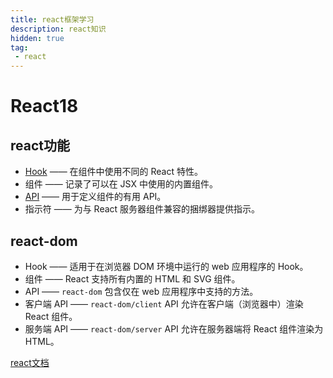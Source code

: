 ```yaml
---
title: react框架学习
description: react知识
hidden: true
tag:
 - react
---
```


# React18

## react功能
+ [Hook](/note/react/hooks) —— 在组件中使用不同的 React 特性。
+ 组件 —— 记录了可以在 JSX 中使用的内置组件。
+ [API](/note/react/api) —— 用于定义组件的有用 API。
+ 指示符 —— 为与 React 服务器组件兼容的捆绑器提供指示。

## react-dom
+ Hook —— 适用于在浏览器 DOM 环境中运行的 web 应用程序的 Hook。
+ 组件 —— React 支持所有内置的 HTML 和 SVG 组件。
+ API —— `react-dom` 包含仅在 web 应用程序中支持的方法。
+ 客户端 API —— `react-dom/client` API 允许在客户端（浏览器中）渲染 React 组件。
+ 服务端 API —— `react-dom/server` API 允许在服务器端将 React 组件渲染为 HTML。

[react文档](https://react.docschina.org/learn)